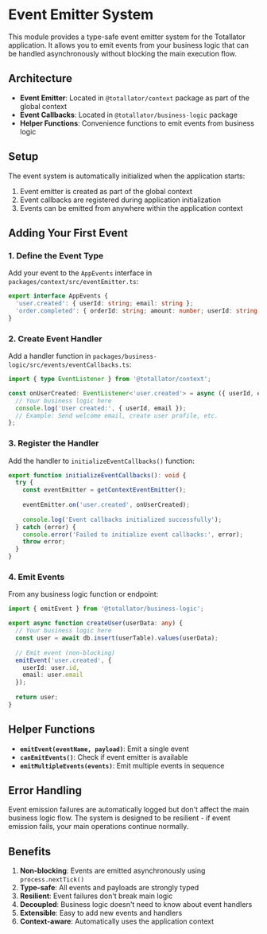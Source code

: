 # Event Emitter System

This module provides a type-safe event emitter system for the Totallator application. It allows you to emit events from your business logic that can be handled asynchronously without blocking the main execution flow.

## Architecture

- **Event Emitter**: Located in `@totallator/context` package as part of the global context
- **Event Callbacks**: Located in `@totallator/business-logic` package
- **Helper Functions**: Convenience functions to emit events from business logic

## Setup

The event system is automatically initialized when the application starts:

1. Event emitter is created as part of the global context
2. Event callbacks are registered during application initialization
3. Events can be emitted from anywhere within the application context

## Adding Your First Event

### 1. Define the Event Type

Add your event to the `AppEvents` interface in `packages/context/src/eventEmitter.ts`:

```typescript
export interface AppEvents {
  'user.created': { userId: string; email: string };
  'order.completed': { orderId: string; amount: number; userId: string };
}
```

### 2. Create Event Handler

Add a handler function in `packages/business-logic/src/events/eventCallbacks.ts`:

```typescript
import { type EventListener } from '@totallator/context';

const onUserCreated: EventListener<'user.created'> = async ({ userId, email }) => {
  // Your business logic here
  console.log('User created:', { userId, email });
  // Example: Send welcome email, create user profile, etc.
};
```

### 3. Register the Handler

Add the handler to `initializeEventCallbacks()` function:

```typescript
export function initializeEventCallbacks(): void {
  try {
    const eventEmitter = getContextEventEmitter();
    
    eventEmitter.on('user.created', onUserCreated);
    
    console.log('Event callbacks initialized successfully');
  } catch (error) {
    console.error('Failed to initialize event callbacks:', error);
    throw error;
  }
}
```

### 4. Emit Events

From any business logic function or endpoint:

```typescript
import { emitEvent } from '@totallator/business-logic';

export async function createUser(userData: any) {
  // Your business logic here
  const user = await db.insert(userTable).values(userData);
  
  // Emit event (non-blocking)
  emitEvent('user.created', { 
    userId: user.id, 
    email: user.email 
  });
  
  return user;
}
```

## Helper Functions

- **`emitEvent(eventName, payload)`**: Emit a single event
- **`canEmitEvents()`**: Check if event emitter is available
- **`emitMultipleEvents(events)`**: Emit multiple events in sequence

## Error Handling

Event emission failures are automatically logged but don't affect the main business logic flow. The system is designed to be resilient - if event emission fails, your main operations continue normally.

## Benefits

1. **Non-blocking**: Events are emitted asynchronously using `process.nextTick()`
2. **Type-safe**: All events and payloads are strongly typed
3. **Resilient**: Event failures don't break main logic
4. **Decoupled**: Business logic doesn't need to know about event handlers
5. **Extensible**: Easy to add new events and handlers
6. **Context-aware**: Automatically uses the application context
